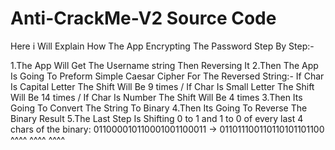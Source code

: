# Anti-CrackMe-V2 Source Code

Here i Will Explain How The App Encrypting The Password Step By Step:-

1.The App Will Get The Username string Then Reversing It
2.Then The App Is Going To Preform Simple Caesar Cipher For The Reversed String:-
If Char Is Capital Letter The Shift Will Be 9 times / If Char Is Small Letter The Shift Will Be 14 times / If Char Is Number The Shift Will Be 4 times
3.Then Its Going To Convert The String To Binary
4.Then Its Going To Reverse The Binary Result
5.The Last Step Is Shifting 0 to 1 and 1 to 0 of every last 4 chars of the binary: 011000010110001001100011 -> 011011100110110101101100
                                                                                       ^^^^    ^^^^    ^^^^

